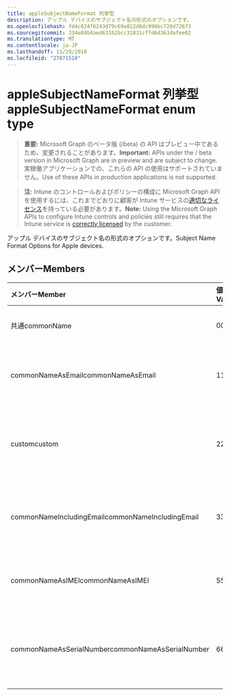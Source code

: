 ```yaml
---
title: appleSubjectNameFormat 列挙型
description: アップル デバイスのサブジェクト名の形式のオプションです。
ms.openlocfilehash: fd4c024f6243d79c69a812d8dc996bc728d72673
ms.sourcegitcommit: 334e84b4aed63162bcc31831cffd6d363dafee02
ms.translationtype: MT
ms.contentlocale: ja-JP
ms.lasthandoff: 11/29/2018
ms.locfileid: "27071510"
---
```

# <a name="applesubjectnameformat-enum-type"></a><span data-ttu-id="5c752-103">appleSubjectNameFormat 列挙型</span><span class="sxs-lookup"><span data-stu-id="5c752-103">appleSubjectNameFormat enum type</span></span>

> <span data-ttu-id="5c752-104">**重要:** Microsoft Graph のベータ版 (/beta) の API はプレビュー中であるため、変更されることがあります。</span><span class="sxs-lookup"><span data-stu-id="5c752-104">**Important:** APIs under the / beta version in Microsoft Graph are in preview and are subject to change.</span></span> <span data-ttu-id="5c752-105">実稼働アプリケーションでの、これらの API の使用はサポートされていません。</span><span class="sxs-lookup"><span data-stu-id="5c752-105">Use of these APIs in production applications is not supported.</span></span>

> <span data-ttu-id="5c752-106">**注:** Intune のコントロールおよびポリシーの構成に Microsoft Graph API を使用するには、これまでどおりに顧客が Intune サービスの[適切なライセンス](https://go.microsoft.com/fwlink/?linkid=839381)を持っている必要があります。</span><span class="sxs-lookup"><span data-stu-id="5c752-106">**Note:** Using the Microsoft Graph APIs to configure Intune controls and policies still requires that the Intune service is [correctly licensed](https://go.microsoft.com/fwlink/?linkid=839381) by the customer.</span></span>

<span data-ttu-id="5c752-107">アップル デバイスのサブジェクト名の形式のオプションです。</span><span class="sxs-lookup"><span data-stu-id="5c752-107">Subject Name Format Options for Apple devices.</span></span>
## <a name="members"></a><span data-ttu-id="5c752-108">メンバー</span><span class="sxs-lookup"><span data-stu-id="5c752-108">Members</span></span>
|<span data-ttu-id="5c752-109">メンバー</span><span class="sxs-lookup"><span data-stu-id="5c752-109">Member</span></span>|<span data-ttu-id="5c752-110">値</span><span class="sxs-lookup"><span data-stu-id="5c752-110">Value</span></span>|<span data-ttu-id="5c752-111">説明</span><span class="sxs-lookup"><span data-stu-id="5c752-111">Description</span></span>|
|:---|:---|:---|
|<span data-ttu-id="5c752-112">共通</span><span class="sxs-lookup"><span data-stu-id="5c752-112">commonName</span></span>|<span data-ttu-id="5c752-113">0</span><span class="sxs-lookup"><span data-stu-id="5c752-113">0</span></span>|<span data-ttu-id="5c752-114">共通名です。</span><span class="sxs-lookup"><span data-stu-id="5c752-114">Common name.</span></span>|
|<span data-ttu-id="5c752-115">commonNameAsEmail</span><span class="sxs-lookup"><span data-stu-id="5c752-115">commonNameAsEmail</span></span>|<span data-ttu-id="5c752-116">1</span><span class="sxs-lookup"><span data-stu-id="5c752-116">1</span></span>|<span data-ttu-id="5c752-117">電子メールとの共通名です。</span><span class="sxs-lookup"><span data-stu-id="5c752-117">Common name as email.</span></span>|
|<span data-ttu-id="5c752-118">custom</span><span class="sxs-lookup"><span data-stu-id="5c752-118">custom</span></span>|<span data-ttu-id="5c752-119">2</span><span class="sxs-lookup"><span data-stu-id="5c752-119">2</span></span>|<span data-ttu-id="5c752-120">カスタムのサブジェクト名の形式です。</span><span class="sxs-lookup"><span data-stu-id="5c752-120">Custom subject name format.</span></span>|
|<span data-ttu-id="5c752-121">commonNameIncludingEmail</span><span class="sxs-lookup"><span data-stu-id="5c752-121">commonNameIncludingEmail</span></span>|<span data-ttu-id="5c752-122">3</span><span class="sxs-lookup"><span data-stu-id="5c752-122">3</span></span>|<span data-ttu-id="5c752-123">メールを含む共通の名前です。</span><span class="sxs-lookup"><span data-stu-id="5c752-123">Common Name Including Email.</span></span>|
|<span data-ttu-id="5c752-124">commonNameAsIMEI</span><span class="sxs-lookup"><span data-stu-id="5c752-124">commonNameAsIMEI</span></span>|<span data-ttu-id="5c752-125">5</span><span class="sxs-lookup"><span data-stu-id="5c752-125">5</span></span>|<span data-ttu-id="5c752-126">IMEI として共通の名前です。</span><span class="sxs-lookup"><span data-stu-id="5c752-126">Common Name As IMEI.</span></span>|
|<span data-ttu-id="5c752-127">commonNameAsSerialNumber</span><span class="sxs-lookup"><span data-stu-id="5c752-127">commonNameAsSerialNumber</span></span>|<span data-ttu-id="5c752-128">6</span><span class="sxs-lookup"><span data-stu-id="5c752-128">6</span></span>|<span data-ttu-id="5c752-129">シリアル番号として共通の名前です。</span><span class="sxs-lookup"><span data-stu-id="5c752-129">Common Name As Serial Number.</span></span>|





